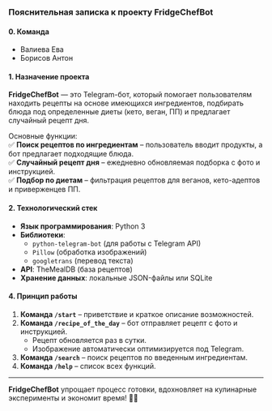 ### **Пояснительная записка к проекту FridgeChefBot**  

#### **0. Команда**  
- Валиева Ева
- Борисов Антон

#### **1. Назначение проекта**  
**FridgeChefBot** — это Telegram-бот, который помогает пользователям находить рецепты на основе имеющихся ингредиентов, подбирать блюда под определенные диеты (кето, веган, ПП) и предлагает случайный рецепт дня.  

Основные функции:  
✅ **Поиск рецептов по ингредиентам** – пользователь вводит продукты, а бот предлагает подходящие блюда.  
✅ **Случайный рецепт дня** – ежедневно обновляемая подборка с фото и инструкцией.  
✅ **Подбор по диетам** – фильтрация рецептов для веганов, кето-адептов и приверженцев ПП.  

#### **2. Технологический стек**  
- **Язык программирования**: Python 3  
- **Библиотеки**:  
  - `python-telegram-bot` (для работы с Telegram API)  
  - `Pillow` (обработка изображений)  
  - `googletrans` (перевод текста)  
- **API**: TheMealDB (база рецептов)  
- **Хранение данных**: локальные JSON-файлы или SQLite  

#### **4. Принцип работы**  
1. **Команда `/start`** – приветствие и краткое описание возможностей.  
2. **Команда `/recipe_of_the_day`** – бот отправляет рецепт с фото и инструкцией.  
   - Рецепт обновляется раз в сутки.  
   - Изображение автоматически оптимизируется под Telegram.  
3. **Команда `/search`** – поиск рецептов по введенным ингредиентам.  
4. **Команда `/help`** – список всех функций.

---

**FridgeChefBot** упрощает процесс готовки, вдохновляет на кулинарные эксперименты и экономит время! 🍳🚀